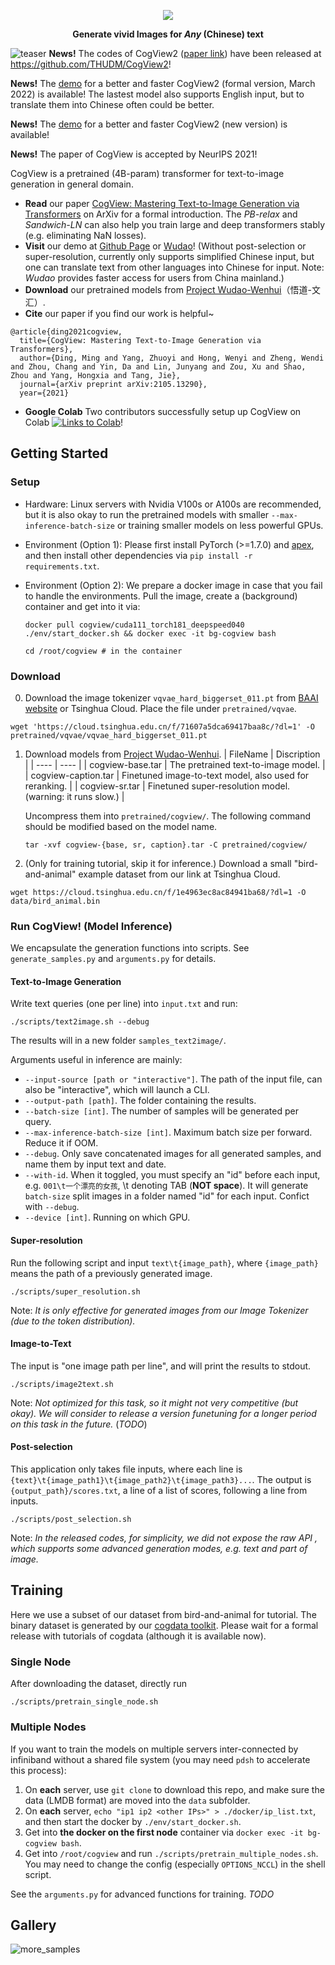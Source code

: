 <p align="center">
    <img src="assets/logo.png"/>
</p>
<p align="center">
<b>Generate vivid Images for <i>Any</i> (Chinese) text</b>
</p>

![teaser](assets/cogviewcase.png)
**News!** The codes of CogView2 ([paper link](https://arxiv.org/pdf/2105.13290.pdf)) have been released at https://github.com/THUDM/CogView2! 

**News!** The [demo](https://agc.platform.baai.ac.cn/CogView/index.html) for a better and faster CogView2 (formal version, March 2022) is available! The lastest model also supports English input, but to translate them into Chinese often could be better.

**News!** The [demo](https://agc.platform.baai.ac.cn/CogView/index.html) for a better and faster CogView2 (new version) is available!

**News!** The paper of CogView is accepted by NeurIPS 2021! 

CogView is a pretrained (4B-param) transformer for text-to-image generation in general domain.

* **Read** our paper [CogView: Mastering Text-to-Image Generation via Transformers](https://arxiv.org/pdf/2105.13290.pdf) on ArXiv for a formal introduction. The *PB-relax* and *Sandwich-LN* can also help you train large and deep transformers stably (e.g. eliminating NaN losses).
* **Visit** our demo at [Github Page](https://thudm.github.io/CogView/index.html) or [Wudao](https://wudao.aminer.cn/CogView/)! (Without post-selection or super-resolution, currently only supports simplified Chinese input, but one can translate text from other languages into Chinese for input. Note: *Wudao* provides faster access for users from China mainland.)
* **Download** our pretrained models from [Project Wudao-Wenhui](https://resource.wudaoai.cn/home?ind=2&name=WuDao%20WenHui&id=1399364355975327744)（悟道-文汇）.
* **Cite** our paper if you find our work is helpful~ 
```
@article{ding2021cogview,
  title={CogView: Mastering Text-to-Image Generation via Transformers},
  author={Ding, Ming and Yang, Zhuoyi and Hong, Wenyi and Zheng, Wendi and Zhou, Chang and Yin, Da and Lin, Junyang and Zou, Xu and Shao, Zhou and Yang, Hongxia and Tang, Jie},
  journal={arXiv preprint arXiv:2105.13290},
  year={2021}
```
* **Google Colab** Two contributors successfully setup up CogView on Colab [![Links to Colab](https://colab.research.google.com/assets/colab-badge.svg)](https://github.com/THUDM/CogView/issues/10)! 
## Getting Started
### Setup
* Hardware: Linux servers with Nvidia V100s or A100s are recommended, but it is also okay to run the pretrained models with smaller `--max-inference-batch-size` or training smaller models on less powerful GPUs.
* Environment (Option 1): Please first install PyTorch (>=1.7.0) and [apex](https://github.com/NVIDIA/apex), and then install other dependencies via `pip install -r requirements.txt`.

* Environment (Option 2): We prepare a docker image in case that you fail to handle the environments. Pull the image, create a (background) container and get into it via:
    ```
    docker pull cogview/cuda111_torch181_deepspeed040
    ./env/start_docker.sh && docker exec -it bg-cogview bash
    
    cd /root/cogview # in the container
    ```

### Download
0. Download the image tokenizer `vqvae_hard_biggerset_011.pt` from [BAAI website](https://resource.wudaoai.cn/home?ind=2&name=WuDao%20WenHui&id=1399364355975327744) or Tsinghua Cloud. Place the file under `pretrained/vqvae`.
```
wget 'https://cloud.tsinghua.edu.cn/f/71607a5dca69417baa8c/?dl=1' -O pretrained/vqvae/vqvae_hard_biggerset_011.pt
```
1. Download models from [Project Wudao-Wenhui](https://resource.wudaoai.cn/home?ind=2&name=WuDao%20WenHui&id=1399364355975327744). 
    |  FileName   | Discription  |
    |  ----  | ----  |
    | cogview-base.tar | The pretrained text-to-image model. |
    | cogview-caption.tar | Finetuned image-to-text model, also used for reranking. |
    | cogview-sr.tar | Finetuned super-resolution model. (warning: it runs slow.) |

    Uncompress them into `pretrained/cogview/`. The following command should be modified based on the model name.
    ```
    tar -xvf cogview-{base, sr, caption}.tar -C pretrained/cogview/
    ```
2. (Only for training tutorial, skip it for inference.) Download a small "bird-and-animal" example dataset from our link at Tsinghua Cloud.
```
wget https://cloud.tsinghua.edu.cn/f/1e4963ec8ac84941ba68/?dl=1 -O data/bird_animal.bin
```

### Run CogView! (Model Inference)
We encapsulate the generation functions into scripts. See `generate_samples.py` and `arguments.py` for details.

#### Text-to-Image Generation
Write text queries (one per line) into `input.txt` and run:
```
./scripts/text2image.sh --debug
```
The results will in a new folder `samples_text2image/`.

Arguments useful in inference are mainly:
* `--input-source [path or "interactive"]`. The path of the input file, can also be "interactive", which will launch a CLI.
* `--output-path [path]`. The folder containing the results.
* `--batch-size [int]`. The number of samples will be generated per query.
* `--max-inference-batch-size [int]`. Maximum batch size per forward. Reduce it if OOM. 
* `--debug`. Only save concatenated images for all generated samples, and name them by input text and date. 
* `--with-id`. When it toggled, you must specify an "id" before each input, e.g. `001\t一个漂亮的女孩`, \t denoting TAB (**NOT space**). It will generate `batch-size` split images in a folder named "id" for each input. Confict with `--debug`.
* `--device [int]`. Running on which GPU. 

#### Super-resolution
Run the following script and input `text\t{image_path}`, where `{image_path}` means the path of a previously generated image.
```
./scripts/super_resolution.sh
```
Note: *It is only effective for generated images from our Image Tokenizer (due to the token distribution).*

#### Image-to-Text
The input is "one image path per line", and will print the results to stdout.
```
./scripts/image2text.sh
``` 
Note: *Not optimized for this task, so it might not very competitive (but okay). We will consider to release a version funetuning for a longer period on this task in the future.* (*TODO*)

#### Post-selection
This application only takes file inputs, where each line is `{text}\t{image_path1}\t{image_path2}\t{image_path3}...`.
The output is `{output_path}/scores.txt`, a line of a list of scores, following a line from inputs.
```
./scripts/post_selection.sh
```

Note: *In the released codes, for simplicity, we did not expose the raw API , which supports some advanced generation modes, e.g. text and part of image.*

## Training
Here we use a subset of our dataset from bird-and-animal for tutorial. The binary dataset is generated by our [cogdata toolkit](https://github.com/Sleepychord/cogdata). Please wait for a formal release with tutorials of cogdata (although it is available now).
### Single Node 
After downloading the dataset, directly run
```
./scripts/pretrain_single_node.sh
```
### Multiple Nodes 
If you want to train the models on multiple servers inter-connected by infiniband without a shared file system (you may need `pdsh` to accelerate this process):
1. On **each** server, use `git clone` to download this repo, and make sure the data (LMDB format) are moved into the `data` subfolder. 
2. On **each** server, `echo "ip1 ip2 <other IPs>" > ./docker/ip_list.txt`, and then start the docker by `./env/start_docker.sh`.
3. Get into **the docker on the first node** container via `docker exec -it bg-cogview bash`.
4. Get into `/root/cogview` and run `./scripts/pretrain_multiple_nodes.sh`. You may need to change the config (especially `OPTIONS_NCCL`) in the shell script.

See the `arguments.py` for advanced functions for training.
*TODO*

## Gallery
![more_samples](assets/coco_new.png)
